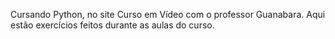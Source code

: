 Cursando Python, no site Curso em Vídeo com o professor Guanabara. Aqui estão exercícios feitos durante as aulas do curso.

